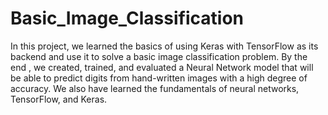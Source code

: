 # Basic_Image_Classification
In this  project, we learned the basics of using Keras with TensorFlow as its backend and use it to solve a basic image classification problem. By the end , we  created, trained, and evaluated a Neural Network model that will be able to predict digits from hand-written images with a high degree of accuracy. We also have learned the fundamentals of neural networks, TensorFlow, and Keras.
